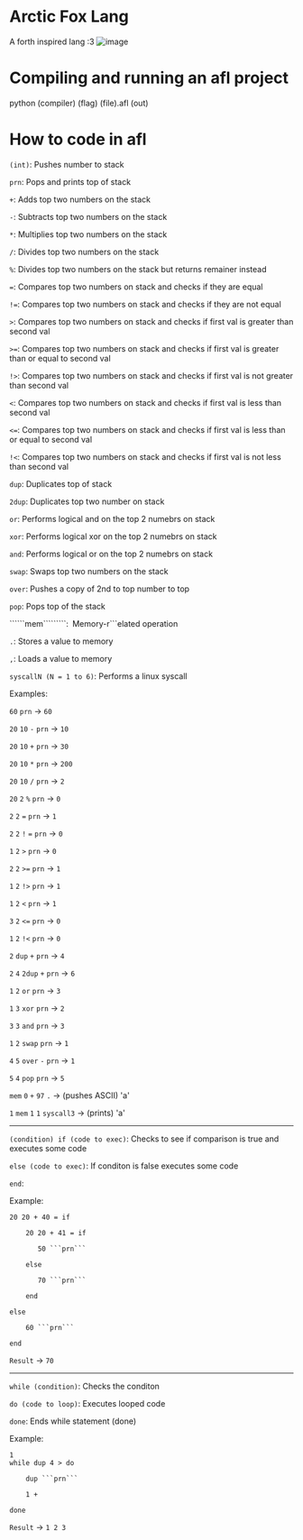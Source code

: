 # Arctic Fox Lang
A forth inspired lang :3
![image](https://github.com/LazyBev/arctic-fox-lang/assets/157259616/f273a926-66f9-41ad-b7a3-a27c021bb132)
# Compiling and running an afl project
python (compiler) (flag) (file).afl (out)

# How to code in afl
```(int)```: Pushes number to stack

```prn```: Pops and prints top of stack

```+```: Adds top two numbers on the stack

```-```: Subtracts top two numbers on the stack

```*```: Multiplies top two numbers on the stack

```/```: Divides top two numbers on the stack

```%```: Divides top two numbers on the stack but returns remainer instead

```=```: Compares top two numbers on stack and checks if they are equal

```!=```: Compares top two numbers on stack and checks if they are not equal

```>```: Compares top two numbers on stack and checks if first val is greater than second val

```>=```: Compares top two numbers on stack and checks if first val is greater than or equal to second val

```!>```: Compares top two numbers on stack and checks if first val is not greater than second val

```<```: Compares top two numbers on stack and checks if first val is less than second val

```<=```: Compares top two numbers on stack and checks if first val is less than or equal to second val

```!<```: Compares top two numbers on stack and checks if first val is not less than second val

```dup```: Duplicates top of stack

```2dup```: Duplicates top two number on stack

```or```: Performs logical and on the top 2 numebrs on stack

```xor```: Performs logical xor on the top 2 numebrs on stack

```and```: Performs logical or on the top 2 numebrs on stack

```swap```: Swaps top two numbers on the stack

```over```: Pushes a copy of 2nd to top number to top

```pop```: Pops top of the stack

``````mem`````````:``` ```Memory-r```elated operation

```.```: Stores a value to memory

```,```: Loads a value to memory

```syscallN (N = 1 to 6)```: Performs a linux syscall

Examples: 

```60``` ```prn``` -> ```60```

```20``` ```10``` ```-``` ```prn``` -> ```10```

```20``` ```10``` ```+``` ```prn``` -> ```30```

```20``` ```10``` ```*``` ```prn``` -> ```200```

```20``` ```10``` ```/``` ```prn``` -> ```2```

```20``` ```2``` ```%``` ```prn``` -> ```0```

```2``` ```2``` ```=``` ```prn``` -> ```1```

```2``` ```2``` ```!``` ```=``` ```prn``` -> ```0```

```1``` ```2``` ```>``` ```prn``` -> ```0```

```2``` ```2``` ```>=``` ```prn``` -> ```1```

```1``` ```2``` ```!>``` ```prn``` -> ```1```

```1``` ```2``` ```<``` ```prn``` -> ```1```

```3``` ```2``` ```<=``` ```prn``` -> ```0```

```1``` ```2``` ```!<``` ```prn``` -> ```0```

```2``` ```dup``` ```+``` ```prn``` -> ```4```

```2``` ```4``` ```2dup``` ```+``` ```prn``` -> ```6```

```1``` ```2``` ```or``` ```prn``` -> ```3```

```1``` ```3``` ```xor``` ```prn``` -> ```2```

```3``` ```3``` ```and``` ```prn``` -> ```3```

```1``` ```2``` ```swap``` ```prn``` -> ```1```

```4``` ```5``` ```over``` ```-``` ```prn``` -> ```1```

```5``` ```4``` ```pop``` ```prn``` -> ```5```

```mem``` ```0``` ```+``` ```97``` ```.``` -> (pushes ASCII) 'a'

```1``` ```mem``` ```1``` ```1``` ```syscall3``` -> (prints) 'a'

---------------------------------------------------------------------------------------------------------------------------

```(condition) if (code to exec)```: Checks to see if comparison is true and executes some code

```else (code to exec)```: If conditon is false executes some code

```end```:

Example:

    20 20 + 40 = if

        20 20 + 41 = if
    
           50 ```prn```
        
        else
    
           70 ```prn```
        
        end
    
    else

        60 ```prn```
    
    end

```Result``` -> ```70```

---------------------------------------------------------------------------------------------------------------------------

```while (condition)```: Checks the conditon

```do (code to loop)```: Executes looped code

```done```: Ends while statement (done)

Example:

    1 
    while dup 4 > do
    
        dup ```prn```
      
        1 +
      
    done

```Result``` -> ```1 2 3```
